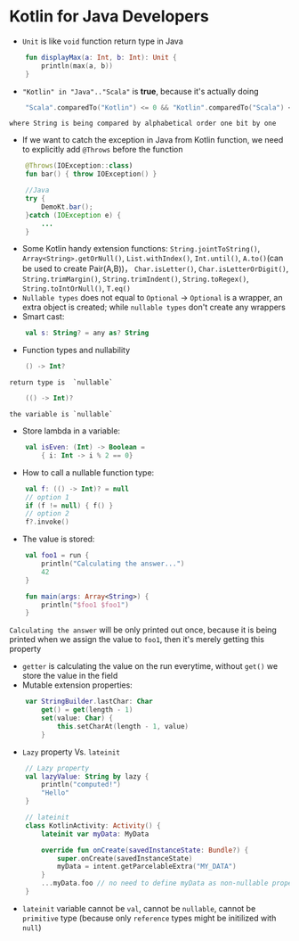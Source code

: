 # Kotlin for Java Developers

* `Unit` is like `void` function return type in Java
```Kotlin
	fun displayMax(a: Int, b: Int): Unit {
		println(max(a, b))
	}
```
* `"Kotlin" in "Java".."Scala"` is **true**, because it's actually doing
```Kotlin
	"Scala".comparedTo("Kotlin") <= 0 && "Kotlin".comparedTo("Scala") <=0
```
	where String is being compared by alphabetical order one bit by one

* If we want to catch the exception in Java from Kotlin function, we need to explicitly add `@Throws` before the function
```Kotlin
	@Throws(IOException::class)
	fun bar() { throw IOException() }
``` 
```Java
	//Java
	try {
		DemoKt.bar();
	}catch (IOException e) {
		...
	}
```
* Some Kotlin handy extension functions: `String.jointToString()`, `Array<String>.getOrNull()`, `List.withIndex()`, `Int.until()`, `A.to()`(can be used to create Pair(A,B))， `Char.isLetter()`, `Char.isLetterOrDigit()`, `String.trimMargin()`, `String.trimIndent()`, `String.toRegex()`, `String.toIntOrNull()`, `T.eq()`
* `Nullable types` does not equal to `Optional` -> `Optional` is a wrapper, an extra object is created; while `nullable types` don't create any wrappers 
* Smart cast: 
```Kotlin
	val s: String? = any as? String
```
* Function types and nullability
```Kotlin
	() -> Int?
```
	return type is 	`nullable`
```Kotlin
	(() -> Int)?
```	
	the variable is `nullable`
* Store lambda in a variable:
```Kotlin
	val isEven: (Int) -> Boolean = 
		{ i: Int -> i % 2 == 0}
```
* How to call a nullable function type:
```Kotlin
	val f: (() -> Int)? = null
	// option 1
	if (f != null) { f() }
	// option 2
	f?.invoke()
```
* The value is stored:
```Kotlin
	val foo1 = run {
		println("Calculating the answer...")
		42
	}

	fun main(args: Array<String>) {
		println("$foo1 $foo1")
	}
```
`Calculating the answer` will be only printed out once, because it is being printed when we assign the value to `foo1`, then it's merely getting this property
* `getter` is calculating the value on the run everytime, without `get()` we store the value in the field
* Mutable extension properties:
```Kotlin
	var StringBuilder.lastChar: Char
		get() = get(length - 1)
		set(value: Char) {
			this.setCharAt(length - 1, value)
		}
```
* `Lazy` property Vs. `lateinit`
```Kotlin
	// Lazy property
	val lazyValue: String by lazy {
		println("computed!")
		"Hello"
	}
```
```Kotlin
	// lateinit
	class KotlinActivity: Activity() {
		lateinit var myData: MyData

		override fun onCreate(savedInstanceState: Bundle?) {
			super.onCreate(savedInstanceState)
			myData = intent.getParcelableExtra("MY_DATA")
		}
		...myData.foo // no need to define myData as non-nullable property
	}
```
* `lateinit` variable cannot be `val`, cannot be `nullable`, cannot be `primitive` type (because only `reference` types might be initilized with `null`)